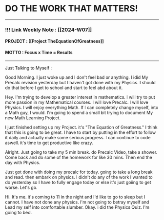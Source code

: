 
# DO THE WORK THAT MATTERS!

--- 
### !!! Link Weekly Note : [[2024-W07]]
#### PROJECT : [[Project TheEquationOfGreatness]]
#### MOTTO : Focus x Time = Results
---

Just Talking to Myself : 

Good Morning. I just woke up and I don't feel bad or anything. I idid My Precalc revision yesterday but I haven't got done with my Physics. I should do that before I get to school and start to feel abd about it. 

Hey. I'm trying to develop a greater interest in mathematics. I will try to put more passion in my Mathematical courses. I will love Precalc. I will love Physics. I will enjoy everything Math. If I can completely change myself, into a Math guy, I would. I'm going to spend a small bit trying to document My new Math Learning Project. 

I just finished setting up my Project. it's "The Equation of Greatness." I think that this is going to be great. I have to start by putting in the effort to follow it daily and actually make some serious progress. I can continue to code aswell. it's time to get productive like crazy. 

Alright. Just going to take my 5 min break. do Precalc Video, take a shower. Come back and do some of the homework for like 30 mins. Then end the day with Physics.  

Just got done with doing my precalc for today. going to take a long break and read. then embark on physics. I didn't do any of the work I wanted to do yesterday so I have to fully engage today or else it's just goiing to get worse. Let's go.

Hi. It's me. it's coming to 11 in the night and I'd like to go to sleep but I cannot. I have not done any physics. I'm not going to betray myself and Lead my self into comfortable slumber. Okay. i did the Physics Quiz. I'm going to bed. 